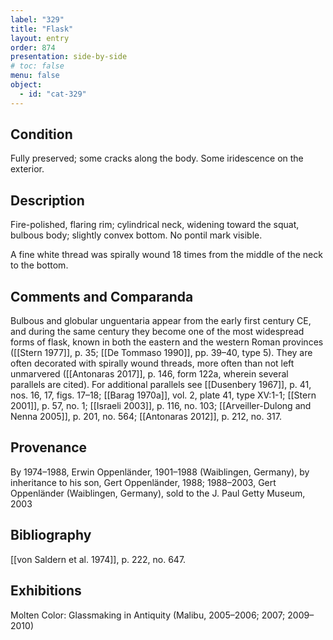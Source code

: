 ```yaml
---
label: "329"
title: "Flask"
layout: entry
order: 874
presentation: side-by-side
# toc: false
menu: false
object:
  - id: "cat-329"
---
```


## Condition

Fully preserved; some cracks along the body. Some iridescence on the exterior.

## Description

Fire-polished, flaring rim; cylindrical neck, widening toward the squat, bulbous body; slightly convex bottom. No pontil mark visible.

A fine white thread was spirally wound 18 times from the middle of the neck to the bottom.

## Comments and Comparanda

Bulbous and globular unguentaria appear from the early first century CE, and during the same century they become one of the most widespread forms of flask, known in both the eastern and the western Roman provinces ([[Stern 1977]], p. 35; [[De Tommaso 1990]], pp. 39–40, type 5). They are often decorated with spirally wound threads, more often than not left unmarvered ([[Antonaras 2017]], p. 146, form 122a, wherein several parallels are cited). For additional parallels see [[Dusenbery 1967]], p. 41, nos. 16, 17, figs. 17–18; [[Barag 1970a]], vol. 2, plate 41, type XV:1-1; [[Stern 2001]], p. 57, no. 1; [[Israeli 2003]], p. 116, no. 103; [[Arveiller-Dulong and Nenna 2005]], p. 201, no. 564; [[Antonaras 2012]], p. 212, no. 317.

## Provenance

By 1974–1988, Erwin Oppenländer, 1901–1988 (Waiblingen, Germany), by inheritance to his son, Gert Oppenländer, 1988; 1988–2003, Gert Oppenländer (Waiblingen, Germany), sold to the J. Paul Getty Museum, 2003

## Bibliography

[[von Saldern et al. 1974]], p. 222, no. 647.

## Exhibitions

Molten Color: Glassmaking in Antiquity (Malibu, 2005–2006; 2007; 2009–2010)